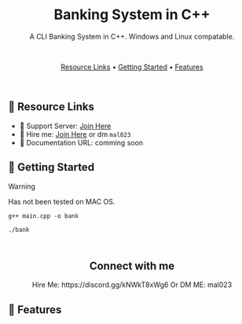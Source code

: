 <h1 align="center">
  <br>
  Banking System in C++
  <br>
</h1>

<p align="center">A CLI Banking System in C++. Windows and Linux compatable.</p>

<br>

<p align="center">
  <a href="#-resource-links">Resource Links</a>
  •
  <a href="#-getting-started">Getting Started</a>
  •
  <a href="#-getting-started">Features</a>
</p>

<br>


## 🔗 Resource Links

- 🤝 Support Server: [Join Here](https://discord.gg/kNWkT8xWg6)
- 🤝 Hire me: [Join Here](https://discord.gg/kNWkT8xWg6) or dm `mal023`
- 📂 Documentation URL: comming soon

## 🚀 Getting Started

> [!WARNING]
> Has not been tested on MAC OS.

`g++ main.cpp -o bank`

`./bank`


<h2 align="center">
  <br>
  Connect with me
  <br>
</h2>

<p align="center">Hire Me: https://discord.gg/kNWkT8xWg6 Or DM ME: mal023</p>

## 🎉 Features
